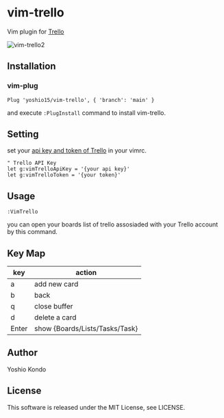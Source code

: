 # vim-trello
Vim plugin for [Trello](https://trello.com/)

![vim-trello2](https://user-images.githubusercontent.com/51875964/104024220-204b0180-5206-11eb-8a3d-e05e1ac473f3.gif)

## Installation
### vim-plug
```vim
Plug 'yoshio15/vim-trello', { 'branch': 'main' }
```
and execute `:PlugInstall` command to install vim-trello.

## Setting
set your [api key and token of Trello](https://trello.com/app-key) in your vimrc.
```vim
" Trello API Key
let g:vimTrelloApiKey = '{your api key}'
let g:vimTrelloToken = '{your token}'
```

## Usage
```vim
:VimTrello
```
you can open your boards list of trello assosiaded with your Trello account by this command.  

## Key Map
| key | action |
| --- | ------ |
| a | add new card |
| b | back |
| q | close buffer |
| d | delete a card |
| Enter | show {Boards/Lists/Tasks/Task} |

## Author
Yoshio Kondo

## License
This software is released under the MIT License, see LICENSE.
